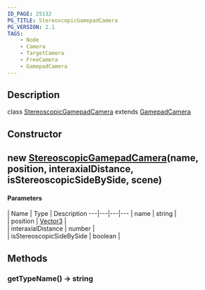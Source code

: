 ```yaml
---
ID_PAGE: 25132
PG_TITLE: StereoscopicGamepadCamera
PG_VERSION: 2.1
TAGS:
    - Node
    - Camera
    - TargetCamera
    - FreeCamera
    - GamepadCamera
---
```

## Description

class [StereoscopicGamepadCamera](/classes/2.4/StereoscopicGamepadCamera) extends [GamepadCamera](/classes/2.4/GamepadCamera)



## Constructor

## new [StereoscopicGamepadCamera](/classes/2.4/StereoscopicGamepadCamera)(name, position, interaxialDistance, isStereoscopicSideBySide, scene)



#### Parameters
 | Name | Type | Description
---|---|---|---
 | name | string |    
 | position | [Vector3](/classes/2.4/Vector3) |    
 | interaxialDistance | number |    
 | isStereoscopicSideBySide | boolean | 
## Methods

### getTypeName() &rarr; string


